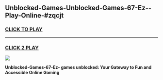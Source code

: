 
## Unblocked-Games-Unblocked-Games-67-Ez--Play-Online-#zqcjt
<h3>
<a href="https://premium.freeplayer.one?title=Unblocked-Games-67-Ez-&ref=27F">CLICK TO PLAY</a></h3>
<hr>

<h3>
<a href="https://premium.freeplayer.one?title=Unblocked-Games-67-Ez-&ref=27F">CLICK 2 PLAY</a>
  
</h3>

<a href="https://premium.freeplayer.one?title=Unblocked-Games-67-Ez-&ref=27F"><img src="https://clearcache.store/games.png"></a>


**Unblocked-Games-67-Ez- games unblocked: Your Gateway to Fun and Accessible Online Gaming**
